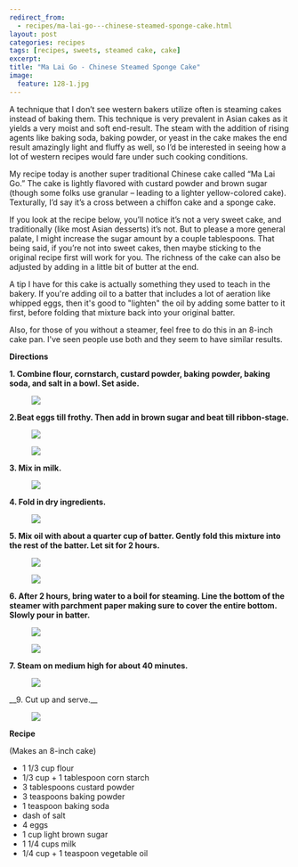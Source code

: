 ---redirect_from:   - recipes/ma-lai-go---chinese-steamed-sponge-cake.html
layout: post
categories: recipes
tags: [recipes, sweets, steamed cake, cake]
excerpt: 
title: "Ma Lai Go - Chinese Steamed Sponge Cake"
image:
  feature: 128-1.jpg
---

A technique that I don’t see western bakers utilize often is steaming cakes instead of baking them.  This technique is very prevalent in Asian cakes as it yields a very moist and soft end-result.  The steam with the addition of rising agents like baking soda, baking powder, or yeast in the cake makes the end result amazingly light and fluffy as well, so I’d be interested in seeing how a lot of western recipes would fare under such cooking conditions.

My recipe today is another super traditional Chinese cake called “Ma Lai Go.”  The cake is lightly flavored with custard powder and brown sugar (though some folks use granular – leading to a lighter yellow-colored cake).  Texturally, I’d say it’s a cross between a chiffon cake and a sponge cake.

If you look at the recipe below, you’ll notice it’s not a very sweet cake, and traditionally (like most Asian desserts) it’s not.  But to please a more general palate, I might increase the sugar amount by a couple tablespoons.   That being said, if you’re not into sweet cakes, then maybe sticking to the original recipe first will work for you.  The richness of the cake can also be adjusted by adding in a little bit of butter at the end.  

A tip I have for this cake is actually something they used to teach in the bakery.  If you're adding oil to a batter that includes a lot of aeration like whipped eggs, then it's good to "lighten" the oil by adding some batter to it first, before folding that mixture back into your original batter.  

Also, for those of you without a steamer, feel free to do this in an 8-inch cake pan.  I've seen people use both and they seem to have similar results.


__Directions__

__1. Combine flour, cornstarch, custard powder, baking powder, baking soda, and salt in a bowl.  Set aside.__

<figure> <img src='/images/128-2.jpg'> </figure>

__2.Beat eggs till frothy.  Then add in brown sugar and beat till ribbon-stage.__  

<figure> <img src='/images/128-3.jpg'> </figure>

<figure> <img src='/images/128-4.jpg'> </figure>

__3. Mix in milk.__  

<figure> <img src='/images/128-5.jpg'> </figure>

__4. Fold in dry ingredients.__

<figure> <img src='/images/128-6.jpg'> </figure>

__5. Mix oil with about a quarter cup of batter.  Gently fold this mixture into the rest of the batter.  Let sit for 2 hours.__  

<figure> <img src='/images/128-8.jpg'> </figure>

<figure> <img src='/images/128-9.jpg'> </figure>

__6. After 2 hours, bring water to a boil for steaming. Line the bottom of the steamer with parchment paper making sure to cover the entire bottom.  Slowly pour in batter.__

<figure> <img src='/images/128-10.jpg'> </figure>

<figure> <img src='/images/128-11.jpg'> </figure>

__7. Steam on medium high for about 40 minutes.__

<figure> <img src='/images/128-12.jpg'> </figure>
__9. Cut up and serve.__  

<figure> <img src='/images/128-13.jpg'> </figure>


<section class='recipe'>
<p><strong>Recipe</strong></p>

<p>(Makes an 8-inch cake)</p>

<ul><li>1 1/3 cup flour </li><li>1/3 cup + 1 tablespoon corn starch</li><li>3 tablespoons custard powder</li><li>3 teaspoons baking powder</li><li>1 teaspoon baking soda</li><li>dash of salt</li><li>4 eggs</li><li>1 cup light brown sugar</li><li>1 1/4 cups milk</li><li>1/4 cup + 1 teaspoon vegetable oil </li></ul></section>